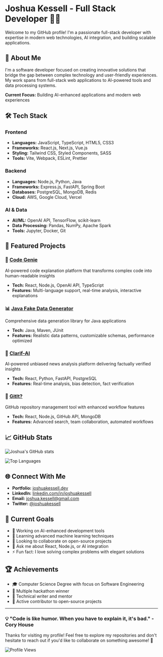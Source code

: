 # Joshua Kessell - Full Stack Developer 👨‍💻

Welcome to my GitHub profile! I'm a passionate full-stack developer with expertise in modern web technologies, AI integration, and building scalable applications.

## 🚀 About Me

I'm a software developer focused on creating innovative solutions that bridge the gap between complex technology and user-friendly experiences. My work spans from full-stack web applications to AI-powered tools and data processing systems.

**Current Focus:** Building AI-enhanced applications and modern web experiences

## 🛠️ Tech Stack

### Frontend
- **Languages:** JavaScript, TypeScript, HTML5, CSS3
- **Frameworks:** React.js, Next.js, Vue.js
- **Styling:** Tailwind CSS, Styled Components, SASS
- **Tools:** Vite, Webpack, ESLint, Prettier

### Backend
- **Languages:** Node.js, Python, Java
- **Frameworks:** Express.js, FastAPI, Spring Boot
- **Databases:** PostgreSQL, MongoDB, Redis
- **Cloud:** AWS, Google Cloud, Vercel

### AI & Data
- **AI/ML:** OpenAI API, TensorFlow, scikit-learn
- **Data Processing:** Pandas, NumPy, Apache Spark
- **Tools:** Jupyter, Docker, Git

## 🌟 Featured Projects

### 🤖 [Code Genie](https://github.com/joshuakessell/code-genie)
AI-powered code explanation platform that transforms complex code into human-readable insights
- **Tech:** React, Node.js, OpenAI API, TypeScript
- **Features:** Multi-language support, real-time analysis, interactive explanations

### 📊 [Java Fake Data Generator](https://github.com/joshuakessell/java-fake-data)
Comprehensive data generation library for Java applications
- **Tech:** Java, Maven, JUnit
- **Features:** Realistic data patterns, customizable schemas, performance optimized

### 📰 [Clarif-AI](https://github.com/joshuakessell/clarif-ai)
AI-powered unbiased news analysis platform delivering factually verified insights
- **Tech:** React, Python, FastAPI, PostgreSQL
- **Features:** Real-time analysis, bias detection, fact verification

### 🔧 [GitIt?](https://github.com/joshuakessell/gitit)
GitHub repository management tool with enhanced workflow features
- **Tech:** React, Node.js, GitHub API, MongoDB
- **Features:** Advanced search, team collaboration, automated workflows

## 📈 GitHub Stats

![Joshua's GitHub stats](https://github-readme-stats.vercel.app/api?username=joshuakessell&show_icons=true&theme=dark)

![Top Languages](https://github-readme-stats.vercel.app/api/top-langs/?username=joshuakessell&layout=compact&theme=dark)

## 🌐 Connect With Me

- **Portfolio:** [joshuakessell.dev](https://joshuakessell.dev)
- **LinkedIn:** [linkedin.com/in/joshuakessell](https://linkedin.com/in/joshuakessell)
- **Email:** joshua.kessell@gmail.com
- **Twitter:** [@joshuakessell](https://twitter.com/joshuakessell)

## 🎯 Current Goals

- 🔭 Working on AI-enhanced development tools
- 🌱 Learning advanced machine learning techniques
- 👯 Looking to collaborate on open-source projects
- 💬 Ask me about React, Node.js, or AI integration
- ⚡ Fun fact: I love solving complex problems with elegant solutions



## 🏆 Achievements

- 🎓 Computer Science Degree with focus on Software Engineering
- 🏅 Multiple hackathon winner
- 📝 Technical writer and mentor
- 🌟 Active contributor to open-source projects

---

### 💡 "Code is like humor. When you have to explain it, it's bad." - Cory House

Thanks for visiting my profile! Feel free to explore my repositories and don't hesitate to reach out if you'd like to collaborate on something awesome! 🚀

![Profile Views](https://komarev.com/ghpvc/?username=joshuakessell&color=blueviolet)